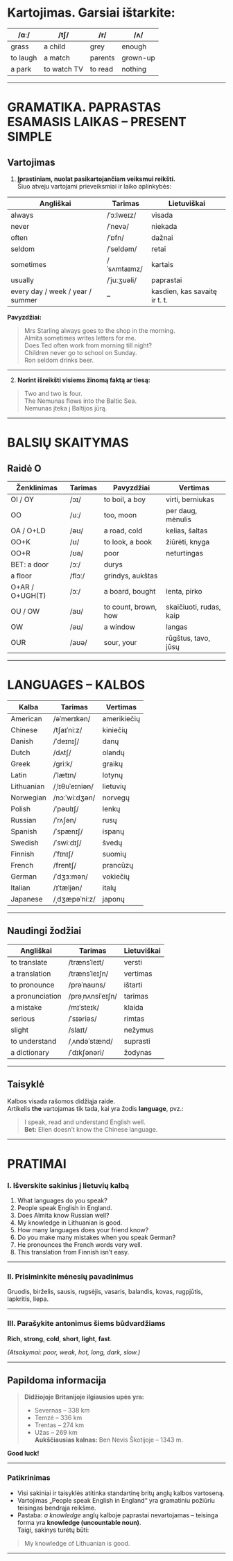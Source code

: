 # Kartojimas. Garsiai ištarkite:

| /ɑː/ | /tʃ/ | /r/ | /ʌ/ |
|------|------|------|------|
| grass | a child | grey | enough |
| to laugh | a match | parents | grown-up |
| a park | to watch TV | to read | nothing |

---

# GRAMATIKA. PAPRASTAS ESAMASIS LAIKAS – PRESENT SIMPLE

## Vartojimas

1. **Įprastiniam, nuolat pasikartojančiam veiksmui reikšti.**  
   Šiuo atveju vartojami prieveiksmiai ir laiko aplinkybės:

| Angliškai | Tarimas | Lietuviškai |
|------------|----------|-------------|
| always | /ˈɔːlweɪz/ | visada |
| never | /ˈnevə/ | niekada |
| often | /ˈɒfn/ | dažnai |
| seldom | /ˈseldəm/ | retai |
| sometimes | /ˈsʌmtaɪmz/ | kartais |
| usually | /ˈjuːʒuəli/ | paprastai |
| every day / week / year / summer | – | kasdien, kas savaitę ir t. t. |

**Pavyzdžiai:**
> Mrs Starling always goes to the shop in the morning.  
> Almita sometimes writes letters for me.  
> Does Ted often work from morning till night?  
> Children never go to school on Sunday.  
> Ron seldom drinks beer.

---

2. **Norint išreikšti visiems žinomą faktą ar tiesą:**

> Two and two is four.  
> The Nemunas flows into the Baltic Sea.  
> Nemunas įteka į Baltijos jūrą.

---

# BALSIŲ SKAITYMAS

## Raidė O

| Ženklinimas | Tarimas | Pavyzdžiai | Vertimas |
|--------------|----------|-------------|-----------|
| OI / OY | /ɔɪ/ | to boil, a boy | virti, berniukas |
| OO | /uː/ | too, moon | per daug, mėnulis |
| OA / O+LD | /əʊ/ | a road, cold | kelias, šaltas |
| OO+K | /ʊ/ | to look, a book | žiūrėti, knyga |
| OO+R | /ʊə/ | poor | neturtingas |
| BET: a door | /ɔː/ | durys |
| a floor | /flɔː/ | grindys, aukštas |
| O+AR / O+UGH(T) | /ɔː/ | a board, bought | lenta, pirko |
| OU / OW | /aʊ/ | to count, brown, how | skaičiuoti, rudas, kaip |
| OW | /əʊ/ | a window | langas |
| OUR | /aʊə/ | sour, your | rūgštus, tavo, jūsų |

---

# LANGUAGES – KALBOS

| Kalba | Tarimas | Vertimas |
|--------|----------|-----------|
| American | /əˈmerɪkən/ | amerikiečių |
| Chinese | /tʃaɪˈniːz/ | kiniečių |
| Danish | /ˈdeɪnɪʃ/ | danų |
| Dutch | /dʌtʃ/ | olandų |
| Greek | /ɡriːk/ | graikų |
| Latin | /ˈlætɪn/ | lotynų |
| Lithuanian | /ˌlɪθuˈeɪniən/ | lietuvių |
| Norwegian | /nɔːˈwiːdʒən/ | norvegų |
| Polish | /ˈpəʊlɪʃ/ | lenkų |
| Russian | /ˈrʌʃən/ | rusų |
| Spanish | /ˈspænɪʃ/ | ispanų |
| Swedish | /ˈswiːdɪʃ/ | švedų |
| Finnish | /ˈfɪnɪʃ/ | suomių |
| French | /frentʃ/ | prancūzų |
| German | /ˈdʒɜːmən/ | vokiečių |
| Italian | /ɪˈtæljən/ | italų |
| Japanese | /ˌdʒæpəˈniːz/ | japonų |

---

## Naudingi žodžiai

| Angliškai | Tarimas | Lietuviškai |
|------------|----------|-------------|
| to translate | /trænsˈleɪt/ | versti |
| a translation | /trænsˈleɪʃn/ | vertimas |
| to pronounce | /prəˈnaʊns/ | ištarti |
| a pronunciation | /prəˌnʌnsiˈeɪʃn/ | tarimas |
| a mistake | /mɪˈsteɪk/ | klaida |
| serious | /ˈsɪəriəs/ | rimtas |
| slight | /slaɪt/ | nežymus |
| to understand | /ˌʌndəˈstænd/ | suprasti |
| a dictionary | /ˈdɪkʃənəri/ | žodynas |

---

## Taisyklė

Kalbos visada rašomos didžiąja raide.  
Artikelis **the** vartojamas tik tada, kai yra žodis **language**, pvz.:

> I speak, read and understand English well.  
> **Bet:** Ellen doesn’t know the Chinese language.

---

# PRATIMAI

### I. Išverskite sakinius į lietuvių kalbą

1. What languages do you speak?  
2. People speak English in England.  
3. Does Almita know Russian well?  
4. My knowledge in Lithuanian is good.  
5. How many languages does your friend know?  
6. Do you make many mistakes when you speak German?  
7. He pronounces the French words very well.  
8. This translation from Finnish isn’t easy.

---

### II. Prisiminkite mėnesių pavadinimus

Gruodis, birželis, sausis, rugsėjis, vasaris, balandis, kovas, rugpjūtis, lapkritis, liepa.

---

### III. Parašykite antonimus šiems būdvardžiams

**Rich**, **strong**, **cold**, **short**, **light**, **fast**.

*(Atsakymai: poor, weak, hot, long, dark, slow.)*

---

## Papildoma informacija

> **Didžiojoje Britanijoje ilgiausios upės yra:**  
> - Severnas – 338 km  
> - Temzė – 336 km  
> - Trentas – 274 km  
> - Užas – 269 km  
> **Aukščiausias kalnas:** Ben Nevis Škotijoje – 1343 m.

**Good luck!**

---

### Patikrinimas

- Visi sakiniai ir taisyklės atitinka standartinę britų anglų kalbos vartoseną.  
- Vartojimas „People speak English in England“ yra gramatiniu požiūriu teisingas bendrąja reikšme.  
- Pastaba: *a knowledge* anglų kalboje paprastai nevartojamas – teisinga forma yra **knowledge (uncountable noun)**.  
Taigi, sakinys turėtų būti:  
> My knowledge of Lithuanian is good.

---
